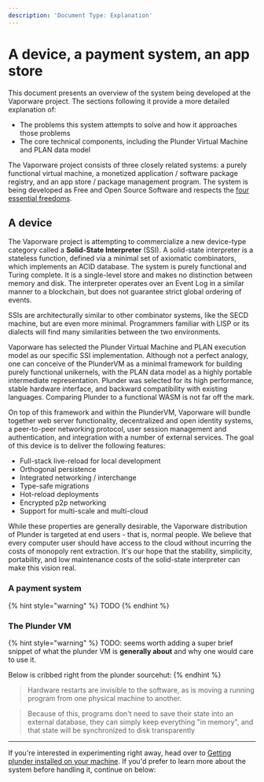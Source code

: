 ```yaml
---
description: 'Document Type: Explanation'
---
```


# A device, a payment system, an app store

This document presents an overview of the system being developed at the Vaporware project. The sections following it provide a more detailed explanation of:

* The problems this system attempts to solve and how it approaches those problems
* The core technical components, including the Plunder Virtual Machine and PLAN data model

The Vaporware project consists of three closely related systems: a purely functional virtual machine, a monetized application / software package registry, and an app store / package management program. The system is being developed as Free and Open Source Software and respects the [four essential freedoms](https://www.gnu.org/philosophy/free-sw.en.html).

## A device

The Vaporware project is attempting to commercialize a new device-type category called a **Solid-State Interpreter** (SSI). A solid-state interpreter is a stateless function, defined via a minimal set of axiomatic combinators, which implements an ACID database. The system is purely functional and Turing complete. It is a single-level store and makes no distinction between memory and disk. The interpreter operates over an Event Log in a similar manner to a blockchain, but does not guarantee strict global ordering of events.

SSIs are architecturally similar to other combinator systems, like the SECD machine, but are even more minimal. Programmers familiar with LISP or its dialects will find many similarities between the two environments.

Vaporware has selected the Plunder Virtual Machine and PLAN execution model as our specific SSI implementation. Although not a perfect analogy, one can conceive of the PlunderVM as a minimal framework for building purely functional unikernels, with the PLAN data model as a highly portable intermediate representation. Plunder was selected for its high performance, stable hardware interface, and backward compatibility with existing languages. Comparing Plunder to a functional WASM is not far off the mark.

On top of this framework and within the PlunderVM, Vaporware will bundle together web server functionality, decentralized and open identity systems, a peer-to-peer networking protocol, user session management and authentication, and integration with a number of external services. The goal of this device is to deliver the following features:

* Full-stack live-reload for local development
* Orthogonal persistence
* Integrated networking / interchange
* Type-safe migrations
* Hot-reload deployments
* Encrypted p2p networking
* Support for multi-scale and multi-cloud

While these properties are generally desirable, the Vaporware distribution of Plunder is targeted at end users - that is, normal people. We believe that every computer user should have access to the cloud without incurring the costs of monopoly rent extraction. It's our hope that the stability, simplicity, portability, and low maintenance costs of the solid-state interpreter can make this vision real.

### A payment system

{% hint style="warning" %}
TODO
{% endhint %}


### The Plunder VM

{% hint style="warning" %}
TODO: seems worth adding a super brief snippet of what the plunder VM is **generally about** and why one would care to use it.

Below is cribbed right from the plunder sourcehut:
{% endhint %}

> Hardware restarts are invisible to the software, as is moving a running program from one physical machine to another.

> Because of this, programs don't need to save their state into an external database, they can simply keep everything "in memory", and that state will be synchronized to disk transparently

----

If you're interested in experimenting right away, head over to [Getting plunder installed on your machine](setup/installation.md). If you'd prefer to learn more about the system before handling it, continue on below:
